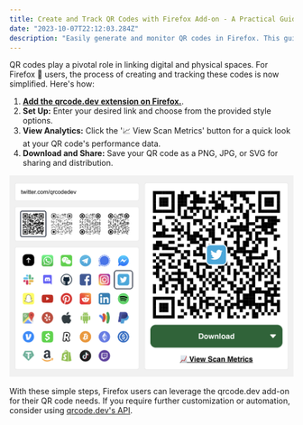 ```yaml
---
title: Create and Track QR Codes with Firefox Add-on - A Practical Guide
date: "2023-10-07T22:12:03.284Z"
description: "Easily generate and monitor QR codes in Firefox. This guide walks you through a simplified browser experience for QR code creation and analytics."
---
```


QR codes play a pivotal role in linking digital and physical spaces. For Firefox 🦊 users, the process of creating and tracking these codes is now simplified. Here's how:

1. **[Add the qrcode.dev extension on Firefox.](https://addons.mozilla.org/en-GB/firefox/addon/create-qr-codes-qrcode-dev/)**.
2. **Set Up:** Enter your desired link and choose from the provided style options.
3. **View Analytics:** Click the '📈 View Scan Metrics' button for a quick look at your QR code's performance data.
4. **Download and Share:** Save your QR code as a PNG, JPG, or SVG for sharing and distribution.

![QR Code Creation with Firefox Add-on](./create.png "qrcode.dev Firefox Extension")

With these simple steps, Firefox users can leverage the qrcode.dev add-on for their QR code needs. If you require further customization or automation, consider using [qrcode.dev's API](https://www.qrcode.dev/api).
